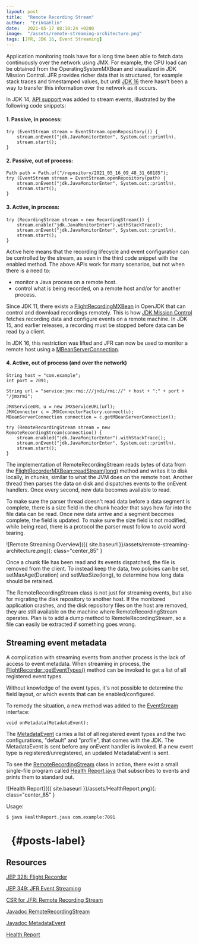 ```yaml
---
layout: post
title:  "Remote Recording Stream"
author:  "ErikGahlin"
date:   2021-05-17 08:10:24 +0200
image:  "/assets/remote-streaming-architecture.png"
tags: [JFR, JDK 16, Event Streaming]
---
```


Application monitoring tools have for a long time been able to fetch data continuously over the network using JMX. For example, the CPU load can be obtained from the OperatingSystemMXBean and visualized in JDK Mission Control. JFR provides richer data that is structured, for example stack traces and timestamped values, but until [JDK 16](https://jdk.java.net/16/) there hasn't been a way to transfer this information over the network as it occurs.

In JDK 14, [API support ](https://openjdk.java.net/jeps/349) was added to stream events, illustrated by the following code snippets:

#### 1. Passive, in process:

    try (EventStream stream = EventStream.openRepository()) {
        stream.onEvent("jdk.JavaMonitorEnter", System.out::println),
        stream.start();
    }

#### 2. Passive, out of process:
    
    Path path = Path.of("/repository/2021_05_16_09_48_31_60185");
    try (EventStream stream = EventStream.openRepository(path) {
        stream.onEvent("jdk.JavaMonitorEnter", System.out::println),
        stream.start();
    }

#### 3. Active, in process:

    try (RecordingStream stream = new RecordingStream()) {
        stream.enable("jdk.JavaMonitorEnter").withStackTrace();
        stream.onEvent("jdk.JavaMonitorEnter", System.out::println),
        stream.start();
    }

Active here means that the recording lifecycle and event configuration can be controlled by the stream, as seen in the third code snippet with the enabled method. The above APIs work for many scenarios, but not when there is a need to:

   - monitor a Java process on a remote host.
   - control what is being recorded, on a remote host and/or for another process.

Since JDK 11, there exists a [FlightRecordingMXBean](https://docs.oracle.com/en/java/javase/16/docs/api/jdk.management.jfr/jdk/management/jfr/FlightRecorderMXBean.html) in OpenJDK that can control and download recordings remotely. This is how [JDK Mission Control](https://www.oracle.com/java/technologies/jdk-mission-control.html) fetches recording data and configure events on a remote machine. In JDK 15, and earlier releases, a recording must be stopped before data can be read by a client.

In JDK 16, this restriction was lifted and JFR can now be used to monitor a remote host using a [MBeanServerConnection](https://docs.oracle.com/en/java/javase/16/docs/api/java.management/javax/management/MBeanServerConnection.html).

#### 4. Active, out of process (and over the network)

    String host = "com.example";
    int port = 7091;
 
    String url = "service:jmx:rmi:///jndi/rmi://" + host + ":" + port + "/jmxrmi";
 
    JMXServiceURL u = new JMXServiceURL(url);
    JMXConnector c = JMXConnectorFactory.connect(u);
    MBeanServerConnection connection = c.getMBeanServerConnection();

    try (RemoteRecordingStream stream = new RemoteRecordingStream(connection)) {
        stream.enabled("jdk.JavaMonitorEnter").withStackTrace();
        stream.onEvent("jdk.JavaMonitorEnter", System.out::println),
        stream.start();
    }

The implementation of RemoteRecordingStream reads bytes of data from the [FlightRecorderMXBean::readStream(long)](https://docs.oracle.com/en/java/javase/16/docs/api/jdk.management.jfr/jdk/management/jfr/FlightRecorderMXBean.html#readStream(long)) method and writes it to disk locally, in chunks, similar to what the JVM does on the remote host. Another thread then parses the data on disk and dispatches events to the onEvent handlers. Once every second, new data becomes available to read.

To make sure the parser thread doesn't read data before a data segment is complete, there is a size field in the chunk header that says how far into the file data can be read. Once new data arrive and a segment becomes complete, the field is updated. To make sure the size field is not modified, while being read, there is a protocol the parser must follow to avoid word tearing.

![Remote Streaming Overview]({{ site.baseurl }}/assets/remote-streaming-architecture.png){: class="center_85" }

Once a chunk file has been read and its events dispatched, the file is removed from the client. To instead keep the data, two policies can be set, setMaxAge(Duration) and setMaxSize(long), to determine how long data should be retained.

The RemoteRecordingStream class is not just for streaming events, but also for migrating the disk repository to another host. If the monitored application crashes, and the disk repository files on the host are removed, they are still available on the machine where RemoteRecordingStream operates. Plan is to add a dump method to RemoteRecordingStream, so a file can easily be extracted if something goes wrong.

## Streaming event metadata 

A complication with streaming events from another process is the lack of access to event metadata. When streaming in process, the [FlightRecorder::getEventTypes()](https://docs.oracle.com/en/java/javase/16/docs/api/jdk.jfr/jdk/jfr/FlightRecorder.html#getEventTypes()) method can be invoked to get a list of all registered event types.

Without knowledge of the event types, it's not possible to determine the field layout, or which events that can be enabled/configured.

To remedy the situation, a new method was added to the [EventStream](https://docs.oracle.com/en/java/javase/16/docs/api/jdk.jfr/jdk/jfr/consumer/EventStream.html) interface:

    void onMetadata(MetadataEvent);
    
The [MetadataEvent](https://docs.oracle.com/en/java/javase/16/docs/api/jdk.jfr/jdk/jfr/consumer/MetadataEvent.html) carries a list of all registered event types and the two configurations, "default" and "profile", that comes with the JDK. The MetadataEvent is sent before any onEvent handler is invoked. If a new event type is registered/unregistered, an updated MetadataEvent is sent.

To see the [RemoteRecordingStream](https://docs.oracle.com/en/java/javase/16/docs/api/jdk.management.jfr/jdk/management/jfr/RemoteRecordingStream.html) class in action, there exist a small single-file program called [Health Report.java](https://github.com/flight-recorder/health-report) that subscribes to events and prints them to standard out.

![Health Report]({{ site.baseurl }}/assets/HealthReport.png){: class="center_85" }

Usage: 


    $ java HealthReport.java com.example:7091



# &nbsp; {#posts-label}

## Resources

[JEP 328: Flight Recorder](https://openjdk.java.net/jeps/328)

[JEP 349: JFR Event Streaming](https://openjdk.java.net/jeps/349)

[CSR for JFR: Remote Recording Stream](https://bugs.openjdk.java.net/browse/JDK-8253898)

[Javadoc RemoteRecordingStream](https://docs.oracle.com/en/java/javase/16/docs/api/jdk.management.jfr/jdk/management/jfr/RemoteRecordingStream.html)

[Javadoc MetadataEvent](https://docs.oracle.com/en/java/javase/16/docs/api/jdk.jfr/jdk/jfr/consumer/MetadataEvent.html)

[Health Report](https://github.com/flight-recorder/health-report)




